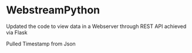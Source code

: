 # WebstreamPython

Updated the code to view data in a Webserver through REST API achieved via Flask


Pulled Timestamp from Json
